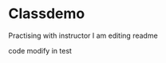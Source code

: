 # Classdemo
Practising with instructor
I am editing readme
<!-- What is happening -->
code modify in  test
